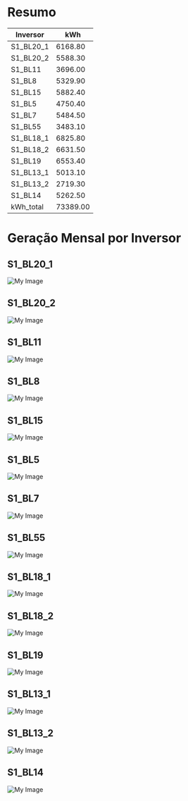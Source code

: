 # Resumo
| Inversor | kWh    |
| -------- | ------ |
| S1_BL20_1       | 6168.80 |
| S1_BL20_2       | 5588.30 |
| S1_BL11       | 3696.00 |
| S1_BL8       | 5329.90 |
| S1_BL15       | 5882.40 |
| S1_BL5       | 4750.40 |
| S1_BL7       | 5484.50 |
| S1_BL55       | 3483.10 |
| S1_BL18_1       | 6825.80 |
| S1_BL18_2       | 6631.50 |
| S1_BL19       | 6553.40 |
| S1_BL13_1       | 5013.10 |
| S1_BL13_2       | 2719.30 |
| S1_BL14       | 5262.50 |
| kWh_total       | 73389.00 |
# Geração Mensal por Inversor
## S1_BL20_1
![My Image](plots/S1_BL20_1.png)
## S1_BL20_2
![My Image](plots/S1_BL20_2.png)
## S1_BL11
![My Image](plots/S1_BL11.png)
## S1_BL8
![My Image](plots/S1_BL8.png)
## S1_BL15
![My Image](plots/S1_BL15.png)
## S1_BL5
![My Image](plots/S1_BL5.png)
## S1_BL7
![My Image](plots/S1_BL7.png)
## S1_BL55
![My Image](plots/S1_BL55.png)
## S1_BL18_1
![My Image](plots/S1_BL18_1.png)
## S1_BL18_2
![My Image](plots/S1_BL18_2.png)
## S1_BL19
![My Image](plots/S1_BL19.png)
## S1_BL13_1
![My Image](plots/S1_BL13_1.png)
## S1_BL13_2
![My Image](plots/S1_BL13_2.png)
## S1_BL14
![My Image](plots/S1_BL14.png)
